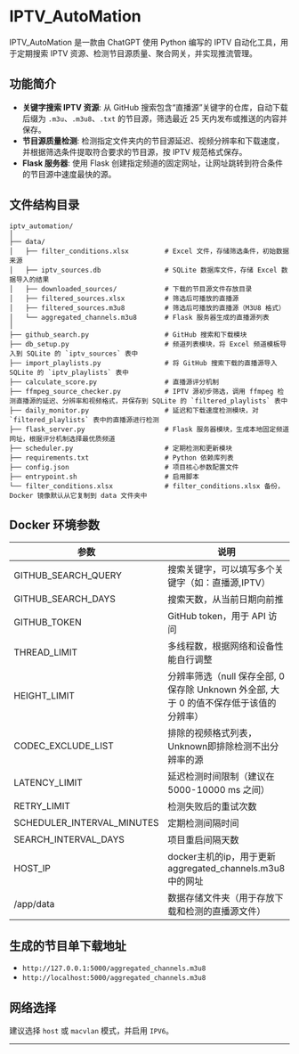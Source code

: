 # IPTV_AutoMation

IPTV_AutoMation 是一款由 ChatGPT 使用 Python 编写的 IPTV 自动化工具，用于定期搜索 IPTV 资源、检测节目源质量、聚合网关，并实现推流管理。

## 功能简介

- **关键字搜索 IPTV 资源**: 从 GitHub 搜索包含“直播源”关键字的仓库，自动下载后缀为 `.m3u`、`.m3u8`、`.txt` 的节目源，筛选最近 25 天内发布或推送的内容并保存。
- **节目源质量检测**: 检测指定文件夹内的节目源延迟、视频分辨率和下载速度，并根据筛选条件提取符合要求的节目源，按 IPTV 规范格式保存。
- **Flask 服务器**: 使用 Flask 创建指定频道的固定网址，让网址跳转到符合条件的节目源中速度最快的源。

## 文件结构目录

```
iptv_automation/
│
├── data/
│   ├── filter_conditions.xlsx         # Excel 文件，存储筛选条件，初始数据来源
│   ├── iptv_sources.db                # SQLite 数据库文件，存储 Excel 数据导入的结果
│   ├── downloaded_sources/            # 下载的节目源文件存放目录
│   ├── filtered_sources.xlsx          # 筛选后可播放的直播源
│   ├── filtered_sources.m3u8          # 筛选后可播放的直播源（M3U8 格式）
│   └── aggregated_channels.m3u8       # Flask 服务器生成的直播源列表
│
├── github_search.py                   # GitHub 搜索和下载模块
├── db_setup.py                        # 频道列表模块，将 Excel 频道模板导入到 SQLite 的 `iptv_sources` 表中
├── import_playlists.py                # 将 GitHub 搜索下载的直播源导入 SQLite 的 `iptv_playlists` 表中
├── calculate_score.py                 # 直播源评分机制
├── ffmpeg_source_checker.py           # IPTV 源初步筛选，调用 ffmpeg 检测直播源的延迟、分辨率和视频格式，并保存到 SQLite 的 `filtered_playlists` 表中
├── daily_monitor.py                   # 延迟和下载速度检测模块，对 `filtered_playlists` 表中的直播源进行检测
├── flask_server.py                    # Flask 服务器模块，生成本地固定频道网址，根据评分机制选择最优质频道
├── scheduler.py                       # 定期检测和更新模块
├── requirements.txt                   # Python 依赖库列表
├── config.json                        # 项目核心参数配置文件
├── entrypoint.sh                      # 启用脚本
└── filter_conditions.xlsx             # filter_conditions.xlsx 备份，Docker 镜像默认从它复制到 data 文件夹中
```

## Docker 环境参数

| 参数 | 说明 | 默认值 |
| ---- | ---- | ---- |
| GITHUB_SEARCH_QUERY | 搜索关键字，可以填写多个关键字（如：直播源,IPTV） | 直播源 |
| GITHUB_SEARCH_DAYS | 搜索天数，从当前日期向前推 | 25 天 |
| GITHUB_TOKEN | GitHub token，用于 API 访问 |   |
| THREAD_LIMIT | 多线程数，根据网络和设备性能自行调整 | 10 |
| HEIGHT_LIMIT | 分辨率筛选（null 保存全部, 0 保存除 Unknown 外全部, 大于 0 的值不保存低于该值的分辨率） | null |
| CODEC_EXCLUDE_LIST | 排除的视频格式列表，Unknown即排除检测不出分辨率的源 | Unknown |
| LATENCY_LIMIT | 延迟检测时间限制（建议在 5000-10000 ms 之间） | 5000 ms |
| RETRY_LIMIT | 检测失败后的重试次数 | 1 |
| SCHEDULER_INTERVAL_MINUTES | 定期检测间隔时间 | 30 分钟 |
| SEARCH_INTERVAL_DAYS | 项目重启间隔天数 | 2 天 |
| HOST_IP | docker主机的ip，用于更新aggregated_channels.m3u8中的网址 |   |
| /app/data | 数据存储文件夹（用于存放下载和检测的直播源文件） | 可映射到宿主机 |

## 生成的节目单下载地址

- `http://127.0.0.1:5000/aggregated_channels.m3u8`
- `http://localhost:5000/aggregated_channels.m3u8`

## 网络选择

建议选择 `host` 或 `macvlan` 模式，并启用 `IPV6`。

---
